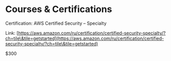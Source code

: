 # Courses & Certifications

Certification: AWS Certified Security – Specialty

Link: [https://aws.amazon.com/ru/certification/certified-security-specialty/?ch=tile\&tile=getstarted](https://aws.amazon.com/ru/certification/certified-security-specialty/?ch=tile\&tile=getstarted)

$300

